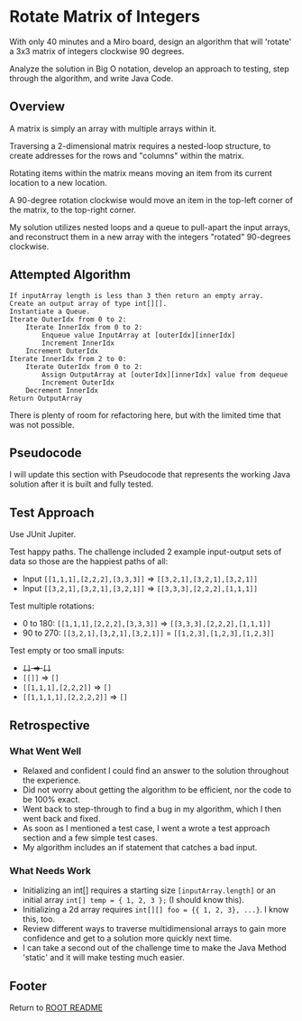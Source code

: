 # Rotate Matrix of Integers

With only 40 minutes and a Miro board, design an algorithm that will 'rotate' a 3x3 matrix of integers clockwise 90 degrees.

Analyze the solution in Big O notation, develop an approach to testing, step through the algorithm, and write Java Code.

## Overview

A matrix is simply an array with multiple arrays within it.

Traversing a 2-dimensional matrix requires a nested-loop structure, to create addresses for the rows and "columns" within the matrix.

Rotating items within the matrix means moving an item from its current location to a new location.

A 90-degree rotation clockwise would move an item in the top-left corner of the matrix, to the top-right corner.

My solution utilizes nested loops and a queue to pull-apart the input arrays, and reconstruct them in a new array with the integers "rotated" 90-degrees clockwise.

## Attempted Algorithm

```text
If inputArray length is less than 3 then return an empty array.
Create an output array of type int[][].
Instantiate a Queue.
Iterate OuterIdx from 0 to 2:
    Iterate InnerIdx from 0 to 2:
        Enqueue value InputArray at [outerIdx][innerIdx]
        Increment InnerIdx
    Increment OuterIdx
Iterate InnerIdx from 2 to 0:
    Iterate OuterIdx from 0 to 2:
        Assign OutputArray at [outerIdx][innerIdx] value from dequeue
        Increment OuterIdx
    Decrement InnerIdx
Return OutputArray
```

There is plenty of room for refactoring here, but with the limited time that was not possible.

## Pseudocode

I will update this section with Pseudocode that represents the working Java solution after it is built and fully tested.

## Test Approach

Use JUnit Jupiter.

Test happy paths. The challenge included 2 example input-output sets of data so those are the happiest paths of all:

- Input `[[1,1,1],[2,2,2],[3,3,3]]` => `[[3,2,1],[3,2,1],[3,2,1]]`
- Input `[[3,2,1],[3,2,1],[3,2,1]]` => `[[3,3,3],[2,2,2],[1,1,1]]`

Test multiple rotations:

- 0 to 180: `[[1,1,1],[2,2,2],[3,3,3]]` => `[[3,3,3],[2,2,2],[1,1,1]]`
- 90 to 270: `[[3,2,1],[3,2,1],[3,2,1]]` = `[[1,2,3],[1,2,3],[1,2,3]]`

Test empty or too small inputs:

- ~~`[]` => `[]`~~
- `[[]]` => `[]`
- `[[1,1,1],[2,2,2]]` => `[]`
- `[[1,1,1,1],[2,2,2,2]]`  => `[]`

## Retrospective

### What Went Well

- Relaxed and confident I could find an answer to the solution throughout the experience.
- Did not worry about getting the algorithm to be efficient, nor the code to be 100% exact.
- Went back to step-through to find a bug in my algorithm, which I then went back and fixed.
- As soon as I mentioned a test case, I went a wrote a test approach section and a few simple test cases.
- My algorithm includes an if statement that catches a bad input.

### What Needs Work

- Initializing an int[] requires a starting size `[inputArray.length]` or an initial array `int[] temp = { 1, 2, 3 };` (I should know this).
- Initializing a 2d array requires `int[][] foo = {{ 1, 2, 3}, ...}`. I know this, too.
- Review different ways to traverse multidimensional arrays to gain more confidence and get to a solution more quickly next time.
- I can take a second out of the challenge time to make the Java Method 'static' and it will make testing much easier.

## Footer

Return to [ROOT README](../README.md)
